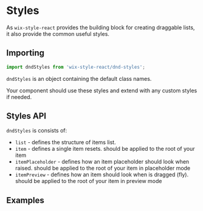 # Styles

As `wix-style-react` provides the building block for creating draggable lists, it also provide the common useful styles.


## Importing
```js
import dndStyles from 'wix-style-react/dnd-styles';
```

`dndStyles` is an object containing the default class names.

Your component should use these styles and extend with any custom styles if needed.

## Styles API

`dndStyles` is consists of:

 - `list` - defines the structure of items list.
 - `item` - defines a single item resets. should be applied to the root of your item
 - `itemPlaceholder` - defines how an item placeholder should look when raised. should be applied to the root of your item in placeholder mode
 - `itemPreview` - defines how an item should look when is dragged (fly). should be applied to the root of your item in preview mode

## Examples